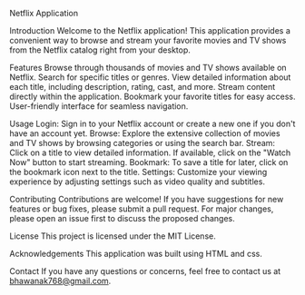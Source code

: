 Netflix Application 


Introduction 
Welcome to the Netflix application! This application provides a convenient way to browse and stream your favorite movies and TV shows from the Netflix catalog right from your desktop.


Features 
Browse through thousands of movies and TV shows available on Netflix.
Search for specific titles or genres.
View detailed information about each title, including description, rating, cast, and more.
Stream content directly within the application.
Bookmark your favorite titles for easy access.
User-friendly interface for seamless navigation.


Usage 
Login: Sign in to your Netflix account or create a new one if you don't have an account yet.
Browse: Explore the extensive collection of movies and TV shows by browsing categories or using the search bar.
Stream: Click on a title to view detailed information. If available, click on the "Watch Now" button to start streaming.
Bookmark: To save a title for later, click on the bookmark icon next to the title.
Settings: Customize your viewing experience by adjusting settings such as video quality and subtitles.


Contributing
Contributions are welcome! If you have suggestions for new features or bug fixes, please submit a pull request. For major changes, please open an issue first to discuss the proposed changes.


License
This project is licensed under the MIT License.

Acknowledgements
This application was built using HTML and css.

Contact
If you have any questions or concerns, feel free to contact us at bhawanak768@gmail.com.

